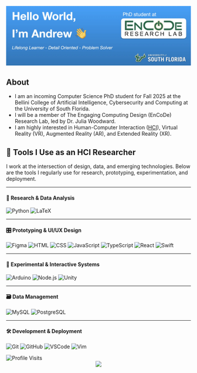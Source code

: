 <!-- Header Image Goes Here -->
<img src="header.webp" alt="Header Image">

## About

- I am an incoming Computer Science PhD student for Fall 2025 at the Bellini College of Artificial Intelligence, Cybersecurity and Computing at the University of South Florida.
- I will be a member of The Engaging Computing Design (EnCoDe) Research Lab, led by Dr. Julia Woodward.
- I am highly interested in Human-Computer Interaction ([HCI](https://en.wikipedia.org/wiki/Human–computer_interaction)), Virtual Reality (VR), Augmented Reality (AR), and Extended Reality (XR).

 ## 🧠 Tools I Use as an HCI Researcher

I work at the intersection of design, data, and emerging technologies. Below are the tools I regularly use for research, prototyping, experimentation, and deployment.

---

#### 🔬 Research & Data Analysis

![Python](https://skillicons.dev/icons?i=python)
![LaTeX](https://skillicons.dev/icons?i=latex)

---

#### 🎛️ Prototyping & UI/UX Design

![Figma](https://skillicons.dev/icons?i=figma)
![HTML](https://skillicons.dev/icons?i=html)
![CSS](https://skillicons.dev/icons?i=css)
![JavaScript](https://skillicons.dev/icons?i=js)
![TypeScript](https://skillicons.dev/icons?i=ts)
![React](https://skillicons.dev/icons?i=react)
![Swift](https://skillicons.dev/icons?i=swift)

---

#### 🧪 Experimental & Interactive Systems

![Arduino](https://skillicons.dev/icons?i=arduino)
![Node.js](https://skillicons.dev/icons?i=nodejs)
![Unity](https://skillicons.dev/icons?i=unity)

---

#### 🗃️ Data Management

![MySQL](https://skillicons.dev/icons?i=mysql)
![PostgreSQL](https://skillicons.dev/icons?i=postgres)

---

#### 🛠️ Development & Deployment

![Git](https://skillicons.dev/icons?i=git)
![GitHub](https://skillicons.dev/icons?i=github)
![VSCode](https://skillicons.dev/icons?i=vscode)
![Vim](https://skillicons.dev/icons?i=vim)


<img src="https://komarev.com/ghpvc/?username=AndrewUSF&style=flat-square&color=blue" alt="Profile Visits">
<div align="center">
  <img src="https://github-readme-streak-stats.herokuapp.com/?user=AndrewUSF"/>
</div>

<!--
**AndrewUSF/AndrewUSF** is a ✨ _special_ ✨ repository because its `README.md` (this file) appears on your GitHub profile.

Here are some ideas to get you started:

- 🔭 I’m currently working on ...
- 🌱 I’m currently learning ...
- 👯 I’m looking to collaborate on ...
- 🤔 I’m looking for help with ...
- 💬 Ask me about ...
- 📫 How to reach me: ...
- 😄 Pronouns: ...
- ⚡ Fun fact: ...
-->
